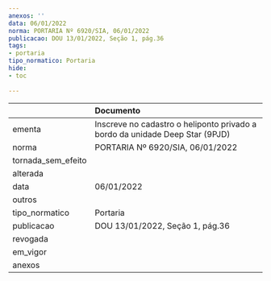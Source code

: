 ```yaml
---
anexos: ''
data: 06/01/2022
norma: PORTARIA Nº 6920/SIA, 06/01/2022
publicacao: DOU 13/01/2022, Seção 1, pág.36
tags:
- portaria
tipo_normatico: Portaria
hide: 
- toc 
 
---
```


|                    | Documento                                                                    |
|:-------------------|:-----------------------------------------------------------------------------|
| ementa             | Inscreve no cadastro o heliponto privado a bordo da unidade Deep Star (9PJD) |
| norma              | PORTARIA Nº 6920/SIA, 06/01/2022                                             |
| tornada_sem_efeito |                                                                              |
| alterada           |                                                                              |
| data               | 06/01/2022                                                                   |
| outros             |                                                                              |
| tipo_normatico     | Portaria                                                                     |
| publicacao         | DOU 13/01/2022, Seção 1, pág.36                                              |
| revogada           |                                                                              |
| em_vigor           |                                                                              |
| anexos             |                                                                              |